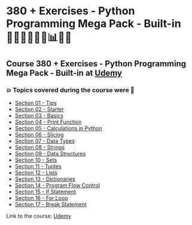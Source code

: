 # 380 + Exercises - Python Programming Mega Pack - Built-in 👩🏻‍💻🤯🐍🤖📊🎲💽
## Course 380 + Exercises - Python Programming Mega Pack - Built-in at [Udemy](https://www.udemy.com/course/python-programming-modules-packages/)
### 💥 Topics covered during the course were 🚀
- [Section 01 - Tips](https://github.com/romulovieira777/380_Exercises_Python_Programming_Mega_Pack_Builtin/tree/master/Section_01_Tips)
- [Section 02 - Starter](https://github.com/romulovieira777/380_Exercises_Python_Programming_Mega_Pack_Builtin/tree/master/Section_02_Starter)
- [Section 03 - Basics](https://github.com/romulovieira777/380_Exercises_Python_Programming_Mega_Pack_Builtin/tree/master/Section_03_Basics)
- [Section 04 - Print Function](https://github.com/romulovieira777/380_Exercises_Python_Programming_Mega_Pack_Builtin/tree/master/Section_04_Print_Function)
- [Section 05 - Calculations in Python](https://github.com/romulovieira777/380_Exercises_Python_Programming_Mega_Pack_Builtin/tree/master/Section_05_Calculations_in_Python)
- [Section 06 - Slicing](https://github.com/romulovieira777/380_Exercises_Python_Programming_Mega_Pack_Builtin/tree/master/Section_06_Slicing)
- [Section 07 - Data Types](https://github.com/romulovieira777/380_Exercises_Python_Programming_Mega_Pack_Builtin/tree/master/Section_07_Data_Types)
- [Section 08 - Strings](https://github.com/romulovieira777/380_Exercises_Python_Programming_Mega_Pack_Builtin/tree/master/Section_08_Strings)
- [Section 09 - Data Structures](https://github.com/romulovieira777/380_Exercises_Python_Programming_Mega_Pack_Builtin/tree/master/Section_09_Data_Structures)
- [Section 10 - Sets](https://github.com/romulovieira777/380_Exercises_Python_Programming_Mega_Pack_Builtin/tree/master/Section_10_Sets)
- [Section 11 - Tuples](https://github.com/romulovieira777/380_Exercises_Python_Programming_Mega_Pack_Builtin/tree/master/Section_11_Tuples)
- [Section 12 - Lists](https://github.com/romulovieira777/380_Exercises_Python_Programming_Mega_Pack_Builtin/tree/master/Section_12_Lists)
- [Section 13 - Dictionaries](https://github.com/romulovieira777/380_Exercises_Python_Programming_Mega_Pack_Builtin/tree/master/Section_13_Dictionaries)
- [Section 14 - Program Flow Control](https://github.com/romulovieira777/380_Exercises_Python_Programming_Mega_Pack_Builtin/tree/master/Section_14_Program_Flow_Control)
- [Section 15 - If Statement](https://github.com/romulovieira777/380_Exercises_Python_Programming_Mega_Pack_Builtin/tree/master/Section_15_If_Statement)
- [Section 16 - For Loop](https://github.com/romulovieira777/380_Exercises_Python_Programming_Mega_Pack_Builtin/tree/master/Section_16_For_Loop)
- [Section 17 - Break Statement]()

Link to the course: [Udemy](https://www.udemy.com/course/python-programming-modules-packages/)